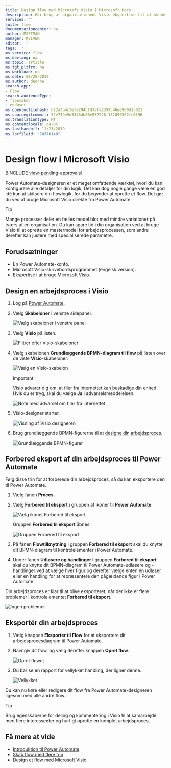 ```yaml
---
title: Design flow med Microsoft Visio | Microsoft Docs
description: Gør brug af organisationens Visio-ekspertise til at skabe almindelige modeller som udgangspunkt for at oprette flow.
services: ''
suite: flow
documentationcenter: na
author: MSFTMAN
manager: KVIVEK
editor: ''
tags: ''
ms.service: flow
ms.devlang: na
ms.topic: article
ms.tgt_pltfrm: na
ms.workload: na
ms.date: 08/25/2019
ms.author: deonhe
search.app:
- Flow
search.audienceType:
- flowmaker
- enduser
ms.openlocfilehash: b22a3b4c3efe294cfd3afa2359c46ee960d1c021
ms.sourcegitcommit: 52e739e5d53464b80e572928f131890562fc0396
ms.translationtype: HT
ms.contentlocale: da-DK
ms.lasthandoff: 11/21/2019
ms.locfileid: "74370140"
---
```

# <a name="design-flows-in-microsoft-visio"></a>Design flow i Microsoft Visio
[!INCLUDE [view-pending-approvals](includes/cc-rebrand.md)]

Power Automate-designeren er et meget omfattende værktøj, hvori du kan konfigurere alle detaljer for din logik. Det kan dog nogle gange være en god idé kun at skitsere din flowlogik, før du begynder at oprette et flow. Det gør du ved at bruge Microsoft Visio direkte fra Power Automate.

>[!TIP]
> Mange processer deler en fælles model blot med mindre variationer på tværs af en organisation. Du kan spare tid i din organisation ved at bruge Visio til at oprette en mastermodel for arbejdsprocessen, som andre derefter kan justere med specialiserede parametre.

## <a name="prerequisites"></a>Forudsætninger

- En Power Automate-konto.
- Microsoft Visio-skrivebordsprogrammet (engelsk version).
- Ekspertise i at bruge Microsoft Visio.

## <a name="design-a-workflow-in-visio"></a>Design en arbejdsproces i Visio

1. Log på [Power Automate](https://flow.microsoft.com).
1. Vælg **Skabeloner** i venstre sidepanel.

     ![Vælg skabeloner i venstre panel](./media/visio-flows/templates-from-left-panel.png)

1. Vælg **Visio** på listen.

     ![Filtrer efter Visio-skabeloner](./media/visio-flows/select-visio.png) 

1. Vælg skabelonen **Grundlæggende BPMN-diagram til flow** på listen over de viste **Visio**-skabeloner.

     ![Vælg en Visio-skabelon](./media/visio-flows/visio-templates.png) 

     >[!IMPORTANT]
     >Visio advarer dig om, at filer fra internettet kan beskadige din enhed. Hvis du er tryg, skal du vælge **Ja** i advarselsmeddelelsen.

     ![Note med advarsel om filer fra internettet](./media/visio-flows/visio-warning.png)

1. Visio-designer starter.

     ![Visning af Visio designeren](./media/visio-flows/visio-designer.png)


1. Brug grundlæggende BPMN-figurerne til at [designe din arbejdsproces](https://support.office.com/article/design-a-microsoft-flow-in-visio-35f0c9a9-912b-486d-88f7-4fc68013ad1a).

   ![Grundlæggende BPMN-figurer](./media/visio-flows/bpmn-basic-shapes.png)

## <a name="prepare-to-export-your-workflow-to-power-automate"></a>Forbered eksport af din arbejdsproces til Power Automate

Følg disse trin for at forberede din arbejdsproces, så du kan eksportere den til Power Automate.

1. Vælg fanen **Proces**.
1. Vælg **Forbered til eksport** i gruppen af ikoner til **Power Automate**.

   ![Vælg ikonet Forbered til eksport](./media/visio-flows/prepare-export-icon.png)
   
   Gruppen **Forbered til eksport** åbnes.

   ![Gruppen Forbered til eksport](./media/visio-flows/prepare-export-group.png)

1. På fanen **Flowtilknytning** i gruppen **Forbered til eksport** skal du knytte dit BPMN-diagram til kontrolelementer i Power Automate. 

1. Under fanen **Udløsere og handlinger** i gruppen **Forbered til eksport** skal du knytte dit BPMN-diagram til Power Automate-udløsere og -handlinger ved at vælge hver figur og derefter vælge enten en udløser eller en handling for at repræsentere den pågældende figur i Power Automate.

Din arbejdsproces er klar til at blive eksporteret, når der ikke er flere problemer i kontrolelementet **Forbered til eksport**.

![Ingen problemer](./media/visio-flows/prepare-export-no-issues.png) 

## <a name="export-your-workflow"></a>Eksportér din arbejdsproces
1. Vælg knappen **Eksporter til Flow** for at eksportere dit arbejdsprocesdiagram til Power Automate.
1. Navngiv dit flow, og vælg derefter knappen **Opret flow**.
   
   ![Opret flowet](./media/visio-flows/export-create-flow.png)

1. Du bør se en rapport for vellykket handling, der ligner denne.

    ![Vellykket](./media/visio-flows/export-create-flow-success.png)

Du kan nu køre eller redigere dit flow fra Power Automate-designeren ligesom med alle andre flow.

>[!TIP]
> Brug egenskaberne for deling og kommentering i Visio til at samarbejde med flere interessenter og hurtigt oprette en komplet arbejdsproces.

## <a name="learn-more"></a>Få mere at vide

- [Introduktion til Power Automate](getting-started.md) 
- [Skab flow med flere trin](multi-step-logic-flow.md)
- [Design et flow med Microsoft Visio](https://support.office.com/article/design-a-microsoft-flow-in-visio-35f0c9a9-912b-486d-88f7-4fc68013ad1a)

     
